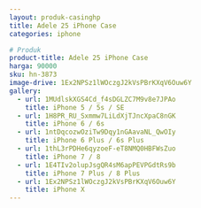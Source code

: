 ```yaml
---
layout: produk-casinghp
title: Adele 25 iPhone Case
categories: iphone

# Produk
product-title: Adele 25 iPhone Case
harga: 90000
sku: hn-3873
image-drive: 1Ex2NPSz1lWOczgJ2kVsPBrKXqV6Ouw6Y
gallery:
  - url: 1MUdlskXGS4Cd_f4sDGLZC7M9v8e7JPAo
    title: iPhone 5 / 5s / SE
  - url: 1H8PR_RU_Sxmmw7LiLdXjTJncXpaC8nGK
    title: iPhone 6 / 6s
  - url: 1ntDqcozwOziTw9Dqy1nGAavaNL_QwOIy
    title: iPhone 6 Plus / 6s Plus
  - url: 1thL3rPDHe6qyzoeF-eT8NMQ0HBFWsZuo
    title: iPhone 7 / 8
  - url: 1E4TIv2olupJsgQR4sM6apPEVPGdtRs9b
    title: iPhone 7 Plus / 8 Plus
  - url: 1Ex2NPSz1lWOczgJ2kVsPBrKXqV6Ouw6Y
    title: iPhone X
---
```


